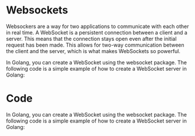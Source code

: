 # Websockets

Websockers are a way for two applications to communicate with each other in real time. A WebSocket is a persistent connection between a client and a server. This means that the connection stays open even after the initial request has been made. This allows for two-way communication between the client and the server, which is what makes WebSockets so powerful.

In Golang, you can create a WebSocket using the websocket package. The following code is a simple example of how to create a WebSocket server in Golang:

# Code

In Golang, you can create a WebSocket using the websocket package. The following code is a simple example of how to create a WebSocket server in Golang: